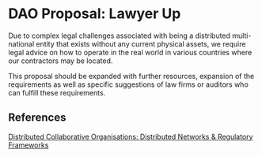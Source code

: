 # DAO Proposal: Lawyer Up

Due to complex legal challenges associated with being a distributed multi-national entity that exists without any current physical assets, we require legal advice on how to operate in the real world in various countries where our contractors may be located.

This proposal should be expanded with further resources, expansion of the requirements as well as specific suggestions of law firms or auditors who can fulfill these requirements.

## References

[Distributed Collaborative Organisations: Distributed Networks & Regulatory  Frameworks](http://bollier.org/sites/default/files/misc-file-upload/files/DistributedNetworksandtheLaw%20report%2C%20Swarm-Coin%20Center-Berkman.pdf)
